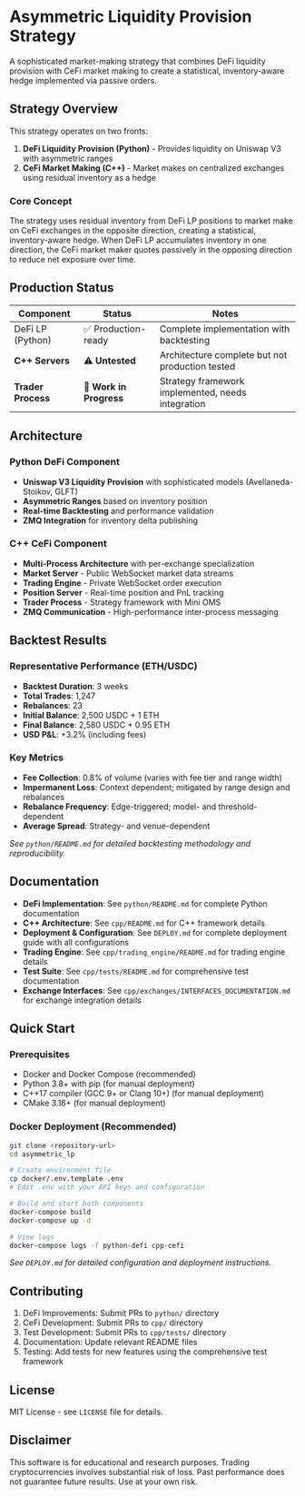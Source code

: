 # Asymmetric Liquidity Provision Strategy

A sophisticated market-making strategy that combines DeFi liquidity provision with CeFi market making to create a statistical, inventory-aware hedge implemented via passive orders.

## Strategy Overview

This strategy operates on two fronts:

1. **DeFi Liquidity Provision (Python)** - Provides liquidity on Uniswap V3 with asymmetric ranges
2. **CeFi Market Making (C++)** - Market makes on centralized exchanges using residual inventory as a hedge

### Core Concept

The strategy uses residual inventory from DeFi LP positions to market make on CeFi exchanges in the opposite direction, creating a statistical, inventory-aware hedge. When DeFi LP accumulates inventory in one direction, the CeFi market maker quotes passively in the opposing direction to reduce net exposure over time.

## Production Status

| Component | Status | Notes |
|-----------|--------|-------|
| DeFi LP (Python) | ✅ Production-ready | Complete implementation with backtesting |
| **C++ Servers** | ⚠️ **Untested** | Architecture complete but not production tested |
| **Trader Process** | 🔄 **Work in Progress** | Strategy framework implemented, needs integration |

## Architecture

### Python DeFi Component
- **Uniswap V3 Liquidity Provision** with sophisticated models (Avellaneda-Stoikov, GLFT)
- **Asymmetric Ranges** based on inventory position
- **Real-time Backtesting** and performance validation
- **ZMQ Integration** for inventory delta publishing

### C++ CeFi Component
- **Multi-Process Architecture** with per-exchange specialization
- **Market Server** - Public WebSocket market data streams
- **Trading Engine** - Private WebSocket order execution
- **Position Server** - Real-time position and PnL tracking
- **Trader Process** - Strategy framework with Mini OMS
- **ZMQ Communication** - High-performance inter-process messaging

## Backtest Results

### Representative Performance (ETH/USDC)
- **Backtest Duration**: 3 weeks
- **Total Trades**: 1,247
- **Rebalances**: 23
- **Initial Balance**: 2,500 USDC + 1 ETH
- **Final Balance**: 2,580 USDC + 0.95 ETH
- **USD P&L**: +3.2% (including fees)

### Key Metrics
- **Fee Collection**: 0.8% of volume (varies with fee tier and range width)
- **Impermanent Loss**: Context dependent; mitigated by range design and rebalances
- **Rebalance Frequency**: Edge-triggered; model- and threshold-dependent
- **Average Spread**: Strategy- and venue-dependent

*See `python/README.md` for detailed backtesting methodology and reproducibility.*

## Documentation

- **DeFi Implementation**: See `python/README.md` for complete Python documentation
- **C++ Architecture**: See `cpp/README.md` for C++ framework details
- **Deployment & Configuration**: See `DEPLOY.md` for complete deployment guide with all configurations
- **Trading Engine**: See `cpp/trading_engine/README.md` for trading engine details
- **Test Suite**: See `cpp/tests/README.md` for comprehensive test documentation
- **Exchange Interfaces**: See `cpp/exchanges/INTERFACES_DOCUMENTATION.md` for exchange integration details

## Quick Start

### Prerequisites
- Docker and Docker Compose (recommended)
- Python 3.8+ with pip (for manual deployment)
- C++17 compiler (GCC 9+ or Clang 10+) (for manual deployment)
- CMake 3.16+ (for manual deployment)

### Docker Deployment (Recommended)
```bash
git clone <repository-url>
cd asymmetric_lp

# Create environment file
cp docker/.env.template .env
# Edit .env with your API keys and configuration

# Build and start both components
docker-compose build
docker-compose up -d

# View logs
docker-compose logs -f python-defi cpp-cefi
```

*See `DEPLOY.md` for detailed configuration and deployment instructions.*

## Contributing

1. DeFi Improvements: Submit PRs to `python/` directory
2. CeFi Development: Submit PRs to `cpp/` directory
3. Test Development: Submit PRs to `cpp/tests/` directory
4. Documentation: Update relevant README files
5. Testing: Add tests for new features using the comprehensive test framework

## License

MIT License - see `LICENSE` file for details.

## Disclaimer

This software is for educational and research purposes. Trading cryptocurrencies involves substantial risk of loss. Past performance does not guarantee future results. Use at your own risk.
